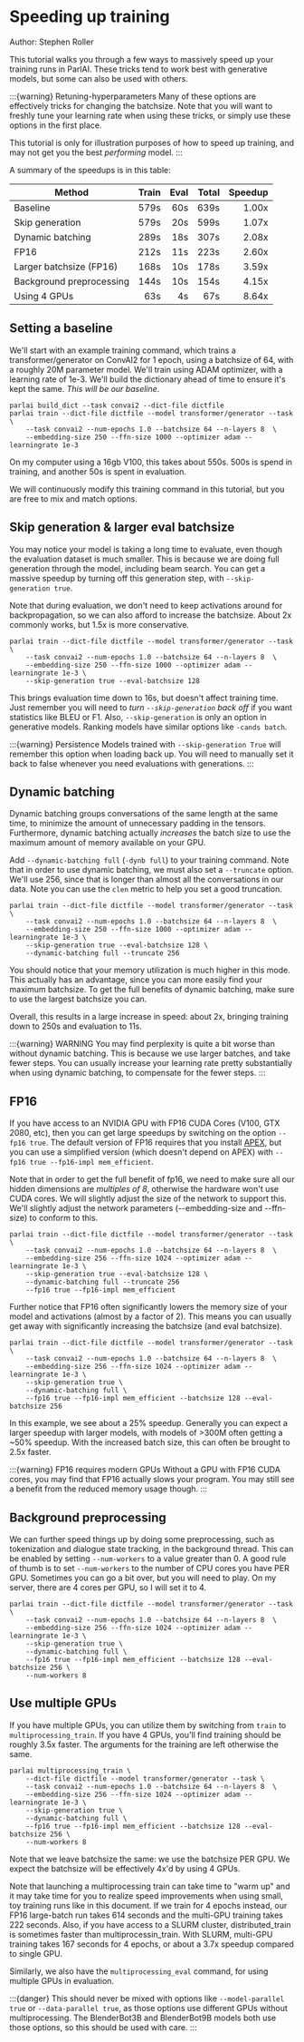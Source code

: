 # Speeding up training

Author: Stephen Roller

This tutorial walks you through a few ways to massively speed up your training
runs in ParlAI. These tricks tend to work best with generative models, but some
can also be used with others.

:::{warning} Retuning-hyperparameters
Many of these options are effectively tricks for changing the batchsize.
Note that you will want to freshly tune your learning rate when using
these tricks, or simply use these options in the first place.

This tutorial is only for illustration purposes of how to speed up training,
and may not get you the best _performing_ model.
:::

A summary of the speedups is in this table:

| Method                   | Train | Eval | Total | Speedup |
| ------------------------ | ----: | ---: | ----: | ------: |
| Baseline                 |  579s |  60s |  639s |   1.00x |
| Skip generation          |  579s |  20s |  599s |   1.07x |
| Dynamic batching         |  289s |  18s |  307s |   2.08x |
| FP16                     |  212s |  11s |  223s |   2.60x |
| Larger batchsize (FP16)  |  168s |  10s |  178s |   3.59x |
| Background preprocessing |  144s |  10s |  154s |   4.15x |
| Using 4 GPUs             |   63s |   4s |   67s |   8.64x |

## Setting a baseline

We'll start with an example training command, which trains a
transformer/generator on ConvAI2 for 1 epoch, using a batchsize of 64, with a
roughly 20M parameter model. We'll train using ADAM optimizer, with a learning
rate of 1e-3. We'll build the dictionary ahead of time to ensure it's kept the
same. *This will be our baseline*.

    parlai build_dict --task convai2 --dict-file dictfile
    parlai train --dict-file dictfile --model transformer/generator --task \
        --task convai2 --num-epochs 1.0 --batchsize 64 --n-layers 8  \
        --embedding-size 250 --ffn-size 1000 --optimizer adam --learningrate 1e-3

On my computer using a 16gb V100, this takes about 550s. 500s is spend in training,
and another 50s is spent in evaluation.

We will continuously modify this training command in this tutorial, but you are
free to mix and match options.

## Skip generation & larger eval batchsize

You may notice your model is taking a long time to evaluate, even though the
evaluation dataset is much smaller. This is because we are doing full
generation through the model, including beam search. You can get a massive
speedup by turning off this generation step, with `--skip-generation true`.

Note that during evaluation, we don't need to keep activations around for
backpropagation, so we can also afford to increase the batchsize. About 2x
commonly works, but 1.5x is more conservative.

    parlai train --dict-file dictfile --model transformer/generator --task \
        --task convai2 --num-epochs 1.0 --batchsize 64 --n-layers 8  \
        --embedding-size 250 --ffn-size 1000 --optimizer adam --learningrate 1e-3 \
        --skip-generation true --eval-batchsize 128

This brings evaluation time down to 16s, but doesn't affect training time.  Just
remember you will need to _turn `--skip-generation` back off_ if you want
statistics like BLEU or F1. Also, `--skip-generation` is only an option in
generative models. Ranking models have similar options like `-cands batch`.

:::{warning} Persistence
Models trained with `--skip-generation True` will remember this option when
loading back up. You will need to manually set it back to false whenever you
need evaluations with generations.
:::

## Dynamic batching

Dynamic batching groups conversations of the same length at the same time, to
minimize the amount of unnecessary padding in the tensors. Furthermore, dynamic
batching actually _increases_ the batch size to use the maximum amount of
memory available on your GPU.

Add `--dynamic-batching full` (`-dynb full`) to your training command. Note
that in order to use dynamic batching, we must also set a `--truncate` option.
We'll use 256, since that is longer than almost all the conversations in our
data. Note you can use the `clen` metric to help you set a good truncation.

    parlai train --dict-file dictfile --model transformer/generator --task \
        --task convai2 --num-epochs 1.0 --batchsize 64 --n-layers 8  \
        --embedding-size 250 --ffn-size 1000 --optimizer adam --learningrate 1e-3 \
        --skip-generation true --eval-batchsize 128 \
        --dynamic-batching full --truncate 256

You should notice that your memory utilization is much higher in this mode.
This actually has an advantage, since you can more easily find your maximum
batchsize.  To get the full benefits of dynamic batching, make sure to use the
largest batchsize you can.

Overall, this results in a large increase in speed: about 2x, bringing training
down to 250s and evaluation to 11s.

:::{warning} WARNING
You may find perplexity is quite a bit worse than without dynamic
batching. This is because we use larger batches, and take fewer steps.  You can
usually increase your learning rate pretty substantially when using dynamic
batching, to compensate for the fewer steps.
:::

## FP16

If you have access to an NVIDIA GPU with FP16 CUDA Cores (V100, GTX 2080, etc),
then you can get large speedups by switching on the option `--fp16 true`. The
default version of FP16 requires that you install
[APEX](https://github.com/NVIDIA/apex), but you can use a simplified version
(which doesn't depend on APEX) with `--fp16 true --fp16-impl mem_efficient`.

Note that in order to get the full benefit of fp16, we need to make sure all
our hidden dimensions are _multiples of 8_, otherwise the hardware won't use
CUDA cores. We will slightly adjust the size of the network to support this.
We'll slightly adjust the network parameters (--embedding-size and --ffn-size)
to conform to this.

    parlai train --dict-file dictfile --model transformer/generator --task \
        --task convai2 --num-epochs 1.0 --batchsize 64 --n-layers 8  \
        --embedding-size 256 --ffn-size 1024 --optimizer adam --learningrate 1e-3 \
        --skip-generation true --eval-batchsize 128 \
        --dynamic-batching full --truncate 256
        --fp16 true --fp16-impl mem_efficient

Further notice that FP16 often significantly lowers the memory size of your model
and activations (almost by a factor of 2). This means you can usually get away with
significantly increasing the batchsize (and eval batchsize).

    parlai train --dict-file dictfile --model transformer/generator --task \
        --task convai2 --num-epochs 1.0 --batchsize 64 --n-layers 8  \
        --embedding-size 256 --ffn-size 1024 --optimizer adam --learningrate 1e-3 \
        --skip-generation true \
        --dynamic-batching full \
        --fp16 true --fp16-impl mem_efficient --batchsize 128 --eval-batchsize 256

In this example, we see about a 25% speedup. Generally you can expect a larger
speedup with larger models, with models of >300M often getting a ~50% speedup.
With the increased batch size, this can often be brought to 2.5x faster.

:::{warning} FP16 requires modern GPUs
Without a GPU with FP16 CUDA cores, you may find that FP16 actually slows
your program. You may still see a benefit from the reduced memory usage though.
:::

## Background preprocessing

We can further speed things up by doing some preprocessing, such as
tokenization and dialogue state tracking, in the background thread. This can be
enabled by setting `--num-workers` to a value greater than 0. A good rule of
thumb is to set `--num-workers` to the number of CPU cores you have PER GPU.
Sometimes you can go a bit over, but you will need to play. On my server, there
are 4 cores per GPU, so I will set it to 4.

    parlai train --dict-file dictfile --model transformer/generator --task \
        --task convai2 --num-epochs 1.0 --batchsize 64 --n-layers 8  \
        --embedding-size 256 --ffn-size 1024 --optimizer adam --learningrate 1e-3 \
        --skip-generation true \
        --dynamic-batching full \
        --fp16 true --fp16-impl mem_efficient --batchsize 128 --eval-batchsize 256 \
        --num-workers 8

## Use multiple GPUs

If you have multiple GPUs, you can utilize them by switching from `train` to
`multiprocessing_train`. If you have 4 GPUs, you'll find training should be
roughly 3.5x faster. The arguments for the training are left otherwise the same.

    parlai multiprocessing_train \
        --dict-file dictfile --model transformer/generator --task \
        --task convai2 --num-epochs 1.0 --batchsize 64 --n-layers 8  \
        --embedding-size 256 --ffn-size 1024 --optimizer adam --learningrate 1e-3 \
        --skip-generation true \
        --dynamic-batching full \
        --fp16 true --fp16-impl mem_efficient --batchsize 128 --eval-batchsize 256 \
        --num-workers 8

Note that we leave batchsize the same: we use the batchsize PER GPU. We expect
the batchsize will be effectively 4x'd by using 4 GPUs.

Note that launching a multiprocessing train can take time to "warm up" and it
may take time for you to realize speed improvements when using small, toy
training runs like in this document. If we train for 4 epochs instead, our FP16
large-batch run takes 614 seconds and the multi-GPU training takes 222 seconds.
Also, if you have access to a SLURM cluster, distributed_train is sometimes
faster than multiprocessin_train. With SLURM, multi-GPU training takes 167 seconds
for 4 epochs, or about a 3.7x speedup compared to single GPU.

Similarly, we also have the `multiprocessing_eval` command, for using multiple
GPUs in evaluation.

:::{danger}
This should never be mixed with options like `--model-parallel true`
or `--data-parallel true`, as those options use different GPUs without
multiprocessing.  The BlenderBot3B and BlenderBot9B models both use those
options, so this should be used with care.
:::
